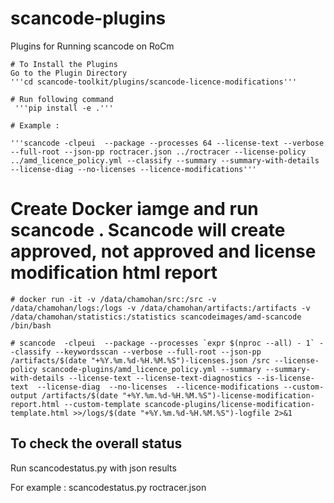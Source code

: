 # scancode-plugins
Plugins for Running scancode on RoCm

```
# To Install the Plugins
Go to the Plugin Directory
'''cd scancode-toolkit/plugins/scancode-licence-modifications'''

# Run following command
 '''pip install -e .'''

```

```
# Example : 

'''scancode -clpeui  --package --processes 64 --license-text --verbose --full-root --json-pp roctracer.json ../roctracer --license-policy ../amd_licence_policy.yml --classify --summary --summary-with-details  --license-diag --no-licenses --licence-modifications'''
```


# Create Docker iamge and run scancode . Scancode will create  approved, not approved and license modification html report

```
# docker run -it -v /data/chamohan/src:/src -v  /data/chamohan/logs:/logs -v /data/chamohan/artifacts:/artifacts -v /data/chamohan/statistics:/statistics scancodeimages/amd-scancode /bin/bash

# scancode  -clpeui  --package --processes `expr $(nproc --all) - 1` --classify --keywordsscan --verbose --full-root --json-pp /artifacts/$(date "+%Y.%m.%d-%H.%M.%S")-licenses.json /src --license-policy scancode-plugins/amd_licence_policy.yml --summary --summary-with-details --license-text --license-text-diagnostics --is-license-text  --license-diag  --no-licenses  --licence-modifications --custom-output /artifacts/$(date "+%Y.%m.%d-%H.%M.%S")-license-modification-report.html --custom-template scancode-plugins/license-modification-template.html >>/logs/$(date "+%Y.%m.%d-%H.%M.%S")-logfile 2>&1

```
## To check the overall status
Run scancodestatus.py with json results

For example : 
scancodestatus.py roctracer.json


